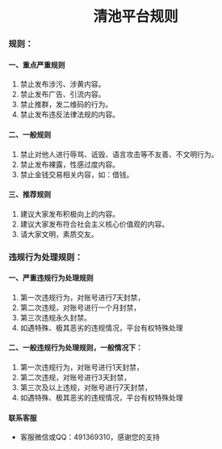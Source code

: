<h1 align="center">清池平台规则</h1>

### 规则：

#### 一、重点严重规则

1. 禁止发布涉污、涉黄内容。
2. 禁止发布广告、引流内容。
3. 禁止推群，发二维码的行为。
4. 禁止发布违反法律法规的内容。

#### 二、一般规则

1. 禁止对他人进行辱骂、诋毁、语言攻击等不友善、不文明行为。
2. 禁止发布裸露，性感过度内容。
3. 禁止金钱交易相关内容，如：借钱。

#### 三、推荐规则

1. 建议大家发布积极向上的内容。
2. 建议大家发布符合社会主义核心价值观的内容。
3. 请大家文明，素质交友。

### 违规行为处理规则：

#### 一、严重违规行为处理规则
1. 第一次违规行为，对账号进行7天封禁，
2. 第二次违规，对账号进行一个月封禁，
3. 第三次违规永久封禁。
4. 如遇特殊、极其恶劣的违规情况，平台有权特殊处理

#### 二、一般违规行为处理规则，一般情况下：
1. 第一次违规行为，对账号进行1天封禁，
2. 第二次违规，对账号进行3天封禁，
3. 第三次及以上违规，对账号进行7天封禁，
4. 如遇特殊、极其恶劣的违规情况，平台有权特殊处理

#### 联系客服

* 客服微信或QQ：491369310，感谢您的支持
 
